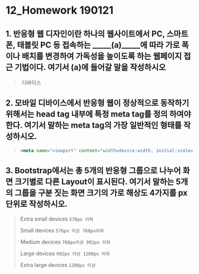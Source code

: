 # 12_Homework	190121 

## 1. 반응형 웹 디자인이란 하나의 웹사이트에서 PC, 스마트폰, 태블릿 PC 등 접속하는 _____(a)_____에 따라 가로 폭이나 배치를 변경하여 가독성을 높이도록 하는 웹페이지 접근 기법이다. 여기서 (a)에 들어갈 말을 작성하시오

> ​	디바이스

## 2. 모바일 디바이스에서 반응형 웹이 정상적으로  동작하기 위해서는 head tag 내부에 특정 meta tag를 정의 하여야 한다. 여기서 말하는 meta tag의 가장 일반적인 형태를 작성하시오.

> ```html
> <meta name="viewport" content="width=device-width, initial-scale=1.0">    
> ```

## 3.  Bootstrap에서는 총 5개의 반응형 그룹으로 나누어 화면 크기별로 다른 Layout이 표시된다. 여기서 말하는 5개의 그룹을 구분 짓는 화면 크기의 가로 해상도 4가지를 px단위로 작성하시오.

> Extra small devices  `576px 이하`
>
> Small devices `576px 이상 768px이하`
>
> Medium devices `768px이상 992px 이하`
>
> Large devices `992px 이상 1200px 이하`
>
> Extra large devices `1200px 이상`
